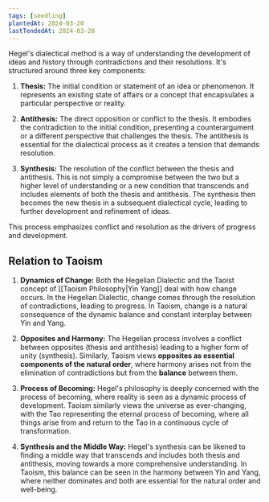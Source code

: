 ```yaml
---
tags: [seedling]
plantedAt: 2024-03-20
lastTendedAt: 2024-03-20
---
```

Hegel's dialectical method is a way of understanding the development of ideas and history through contradictions and their resolutions. It's structured around three key components:

1. **Thesis:** The initial condition or statement of an idea or phenomenon. It represents an existing state of affairs or a concept that encapsulates a particular perspective or reality.

2. **Antithesis:** The direct opposition or conflict to the thesis. It embodies the contradiction to the initial condition, presenting a counterargument or a different perspective that challenges the thesis. The antithesis is essential for the dialectical process as it creates a tension that demands resolution.

3. **Synthesis:** The resolution of the conflict between the thesis and antithesis. This is not simply a compromise between the two but a higher level of understanding or a new condition that transcends and includes elements of both the thesis and antithesis. The synthesis then becomes the new thesis in a subsequent dialectical cycle, leading to further development and refinement of ideas.

This process emphasizes conflict and resolution as the drivers of progress and development.

## Relation to Taoism

1. **Dynamics of Change:** Both the Hegelian Dialectic and the Taoist concept of [[Taoism Philosophy|Yin Yang]] deal with how change occurs. In the Hegelian Dialectic, change comes through the resolution of contradictions, leading to progress. In Taoism, change is a natural consequence of the dynamic balance and constant interplay between Yin and Yang.

2. **Opposites and Harmony:** The Hegelian process involves a conflict between opposites (thesis and antithesis) leading to a higher form of unity (synthesis). Similarly, Taoism views **opposites as essential components of the natural order**, where harmony arises not from the elimination of contradictions but from the **balance** between them.

3. **Process of Becoming:** Hegel's philosophy is deeply concerned with the process of becoming, where reality is seen as a dynamic process of development. Taoism similarly views the universe as ever-changing, with the Tao representing the eternal process of becoming, where all things arise from and return to the Tao in a continuous cycle of transformation.

4. **Synthesis and the Middle Way:** Hegel's synthesis can be likened to finding a middle way that transcends and includes both thesis and antithesis, moving towards a more comprehensive understanding. In Taoism, this balance can be seen in the harmony between Yin and Yang, where neither dominates and both are essential for the natural order and well-being.
